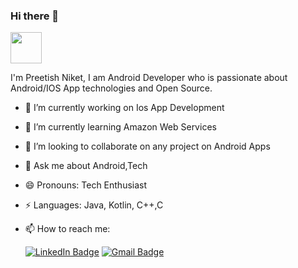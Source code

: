 ### Hi there 👋
<!-- <img src="https://media.giphy.com/media/98uBZTzlXMhkk/giphy.gif" width="50px"/> -->
<img src="https://media.giphy.com/media/llarwdtFqG63IlqUR1/giphy.gif?cid=ecf05e47zzp2hfrp0wqmsxf3a8xyd5hqwz6p2b3ucvj9idvt&rid=giphy.gif&ct=g" width="50px"/>


I'm Preetish Niket,
I am Android Developer who is passionate about Android/IOS App technologies and Open Source.
<!--<img align="right" height="250" width="400" alt="GIF" src="https://media.giphy.com/media/hR6Q01jCXOr31wctJw/giphy.gif" />-->
- 🔭 I’m currently working on Ios App Development
- 🌱 I’m currently learning  Amazon Web Services
- 👬 I’m looking to collaborate on any project on Android Apps
- 💬 Ask me about Android,Tech
- 😄 Pronouns: Tech Enthusiast
- ⚡ Languages: Java, Kotlin, C++,C
- 📫 How to reach me:

  [![LinkedIn Badge](https://img.shields.io/badge/-Preetish%20Niket-%230077B5?style=flat&logo=Linkedin&logoColor=white)](https://www.linkedin.com/in/preetish-niket/)
  [![Gmail Badge](https://img.shields.io/badge/-niketpreetish@gmail.com-%23D44638?style=flat&logo=Gmail&logoColor=white)](mailto:niketpreetish@gmail.com)



<!--
**PreetishNiket/PreetishNiket** is a ✨ _special_ ✨ repository because its `README.md` (this file) appears on your GitHub profile.

Here are some ideas to get you started:

- 🔭 I’m currently working on ...
- 🌱 I’m currently learning ...
- 👯 I’m looking to collaborate on ...
- 🤔 I’m looking for help with ...
- 💬 Ask me about ...
- 📫 How to reach me: ...
- 😄 Pronouns: ...
- ⚡ Fun fact: ...
-->
